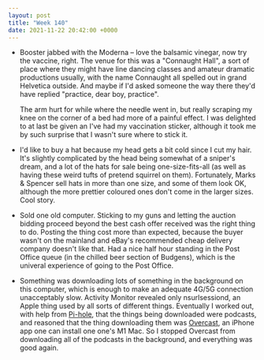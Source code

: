 ```yaml
---
layout: post
title: "Week 140"
date: 2021-11-22 20:42:00 +0000
---
```


- Booster jabbed with the Moderna – love the balsamic vinegar, now try the vaccine, right. The venue for this was a "Connaught Hall", a sort of place where they might have line dancing classes and amateur dramatic productions usually, with the name <span class="caps">Connaught all</span> spelled out in grand Helvetica outside. And maybe if I'd asked someone the way there they'd have replied "practice, dear boy, practice".

  The arm hurt for while where the needle went in, but really scraping my knee on the corner of a bed had more of a painful effect. I was delighted to at last be given an <span class="caps">I've had my vaccination</span> sticker, although it took me by such surprise that I wasn't sure where to stick it.
  
- I'd like to buy a hat because my head gets a bit cold since I cut my hair. It's slightly complicated by the head being somewhat of a sniper's dream, and a lot of the hats for sale being one-size-fits-all (as well as having these weird tufts of pretend squirrel on them). Fortunately, Marks & Spencer sell hats in more than one size, and some of them look OK, although the more prettier coloured ones don't come in the larger sizes. Cool story.
  
- Sold one old computer. Sticking to my guns and letting the auction bidding proceed beyond the best cash offer received was the right thing to do. Posting the thing cost more than expected, because the buyer wasn't on the mainland and eBay's recommended cheap delivery company doesn't like that. Had a nice half hour standing in the Post Office queue (in the chilled beer section of Budgens), which is the univeral experience of going to the Post Office.
  
- Something was downloading lots of something in the background on this computer, which is enough to make an adequate 4G/5G connection unacceptably slow. Activity Monitor revealed only nsurlsessiond, an Apple thing used by all sorts of different things. Eventually I worked out, with help from [Pi-hole](https://pi-hole.net/), that the things being downloaded were podcasts, and reasoned that the thing downloading them was [Overcast](https://apps.apple.com/us/app/overcast/id888422857), an iPhone app one can install one one's M1 Mac. So I stopped Overcast from downloading all of the podcasts in the background, and everything was good again.

